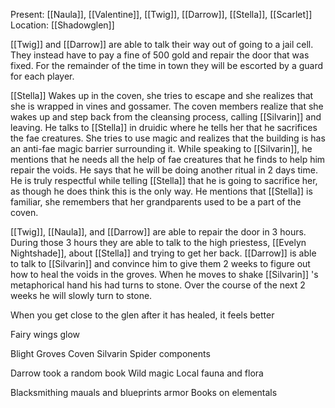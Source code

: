 Present: [[Naula]], [[Valentine]], [[Twig]], [[Darrow]], [[Stella]], [[Scarlet]]
Location: [[Shadowglen]]

[[Twig]] and [[Darrow]] are able to talk their way out of going to a jail cell. They instead have to pay a fine of 500 gold and repair the door that was fixed. For the remainder of the time in town they will be escorted by a guard for each player. 

[[Stella]] Wakes up in the coven, she tries to escape and she realizes that she is wrapped in vines and gossamer. The coven members realize that she wakes up and step back from the cleansing process, calling [[Silvarin]] and leaving. He talks to [[Stella]] in druidic where he tells her that he sacrifices the fae creatures. She tries to use magic and realizes that the building is has an anti-fae magic barrier surrounding it. While speaking to [[Silvarin]], he mentions that he needs all the help of fae creatures that he finds to help him repair the voids. He says that he will be doing another ritual in 2 days time. He is truly respectful while telling [[Stella]] that he is going to sacrifice her, as though he does think this is the only way. He mentions that [[Stella]] is familiar, she remembers that her grandparents used to be a part of the coven.

[[Twig]], [[Naula]], and [[Darrow]] are able to repair the door in 3 hours. During those 3 hours they are able to talk to the high priestess, [[Evelyn Nightshade]], about [[Stella]] and trying to get her back. [[Darrow]] is able to talk to [[Silvarin]] and convince him to give them 2 weeks to figure out how to heal the voids in the groves. When he moves to shake [[Silvarin]] 's metaphorical hand his had turns to stone. Over the course of the next 2 weeks he will slowly turn to stone.


When you get close to the glen after it has healed, it feels better




Fairy wings glow

Blight
Groves
Coven
Silvarin
Spider components

Darrow took a random book
Wild magic 
Local fauna and flora

Blacksmithing mauals and blueprints armor 
Books on elementals
